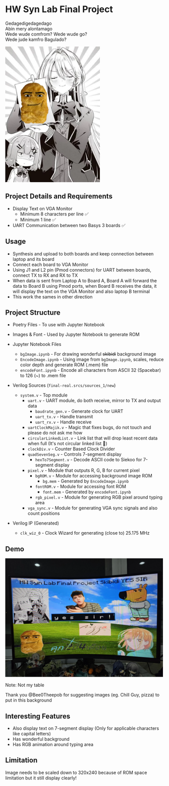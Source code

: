 # HW Syn Lab Final Project

Gedagedigedagedago  
Abin mery alontamago  
Wede wude comfrom? Wede wude go?  
Wede jude kamfro Bagulado?

<img src="./mai-nugget.png" width=300 />

## Project Details and Requirements

- Display Text on VGA Monitor
  - Minimum 8 characters per line ✅
  - Minimum 1 line ✅
- UART Communication between two Basys 3 boards ✅

## Usage

- Synthesis and upload to both boards and keep connection between laptop and its board
- Connect each board to VGA Monitor
- Using J1 and L2 pin (Pmod connectors) for UART between boards, connect TX to RX and RX to TX
- When data is sent from Laptop A to Board A, Board A will forward the data to Board B
  using Pmod ports, when Board B receives the data, it will display the text on the VGA Monitor and also laptop B terminal
- This work the sames in other direction

## Project Structure

- Poetry Files - To use with Jupyter Notebook
- Images & Font - Used by Jupyter Notebook to generate ROM
- Jupyter Notebook Files
  - `bgImage.ipynb` - For drawing wonderful ~~skibidi~~ background image
  - `EncodeImage.ipynb` - Using image from `bgImage.ipynb`, scales, reduce color depth and generate ROM (.mem) file
  - `encodeFont.ipynb` - Encode all characters from ASCII 32 (Spacebar) to 126 (~) to .mem file
- Verilog Sources (`final-real.srcs/sources_1/new`)

  - `system.v` - Top module
    - `uart.v` - UART module, do both receive, mirror to TX and output data
      - `baudrate_gen.v` - Generate clock for UART
      - `uart_tx.v` - Handle transmit
      - `uart_rx.v` - Handle receive
    - `uartClockMajik.v` - Magic that fixes bugs, do not touch and please do not ask me how
    - `circularLinkedList.v` - Link list that will drop least recent data when full (It's not circular linked list 🤡)
    - `clockDiv.v` - Counter Based Clock Divider
    - `quadSevenSeg.v` - Controls 7-segment display
      - `hexTo7Segment.v` - Decode ASCII code to Siekoo for 7-segment display
    - `pixel.v` - Module that outputs R, G, B for current pixel
      - `bgROM.v` - Module for accessing background image ROM
        - `bg.mem` - Generated by `EncodeImage.ipynb`
      - `fontROM.v` - Module for accessing font ROM
        - `font.mem` - Generated by `encodeFont.ipynb`
      - `rgb_pixel.v` - Module for generating RGB pixel around typing area
    - `vga_sync.v` - Module for generating VGA sync signals and also count positions

- Verilog IP (Generated)
  - `clk_wiz_0` - Clock Wizard for generating (close to) 25.175 MHz

## Demo

<img src="./demo.webp" width=500 />

Note: Not my table

Thank you @Bee0Theepob for suggesting images (eg. Chill Guy, pizza) to put in this background

## Interesting Features

- Also display text on 7-segment display (Only for applicable characters like capital letters)
- Has wonderful background
- Has RGB animation around typing area

## Limitation

Image needs to be scaled down to 320x240 because of ROM space limitation but it still display clearly!
